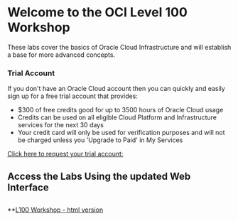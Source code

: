 # Welcome to the OCI Level 100 Workshop

These labs cover the basics of Oracle Cloud Infrastructure and will establish a base for more advanced concepts.  

### Trial Account
If you don't have an Oracle Cloud account then you can quickly and easily sign up for a free trial account that provides:
- $300 of free credits good for up to 3500 hours of Oracle Cloud usage
- Credits can be used on all eligible Cloud Platform and Infrastructure services for the next 30 days
- Your credit card will only be used for verification purposes and will not be charged unless you 'Upgrade to Paid' in My Services
  
[Click here to request your trial account:](https://cloud.oracle.com/tryit)

## Access the Labs Using the updated Web Interface

##

**[L100 Workshop - html version](https://oracle.github.io/learning-library/ospa-library/oci/L100-Workshop/)

<!-- comment out the links to my personal github repo

**[ATP Lab](https://dankingsley001.github.io/oci-dev/L100-LAB/ATP_Lab/)**  

**[Audit Service](https://dankingsley001.github.io/oci-dev/L100-LAB/Audit_Service/)**  

**[Autonomous Data Warehouse Lab](https://dankingsley001.github.io/oci-dev/L100-LAB/Autonomous_Data_Warehouse/)**  

**[Block Volume Lab](https://dankingsley001.github.io/oci-dev/L100-LAB/Block_Volume/)**  

**[Compute Services Lab](https://dankingsley001.github.io/oci-dev/L100-LAB/Compute_Services/)**  

**[Redis Deployment Lab](https://dankingsley001.github.io/oci-dev/L100-LAB/Deploy_Redis/)**  

**[File Storage Service Lab](https://dankingsley001.github.io/oci-dev/L100-LAB/File_Storage_Service/)**  

**[Grafana Lab](https://dankingsley001.github.io/oci-dev/L100-LAB/Grafana/)**  

**[Identity Access Management Lab](https://dankingsley001.github.io/oci-dev/L100-LAB/Identity_Access_Management/)**  

**[Load Balancer Lab](https://dankingsley001.github.io/oci-dev/L100-LAB/Load_Balancer/)**  

**[Object Storage Lab](https://dankingsley001.github.io/oci-dev/L100-LAB/Object_Storage/)**  

**[Reserved IP Lab](https://dankingsley001.github.io/oci-dev/L100-LAB/Using_Reserved_Public_IP/)**  

**[Service Gateway Lab](https://dankingsley001.github.io/oci-dev/L100-LAB/Using_Service_Gateway/)**  

**[Virtual Cloud Network Lab](https://dankingsley001.github.io/oci-dev/L100-LAB/Virtual_Cloud_Network/)**  

-->

<!--  comment out for testing purposes

## Access the Labs Using Our Web Interface
**[Click here](https://oracle.github.io/learning-library/oci-library/L100-LAB)** to use our easy to navigate HTML format

-->